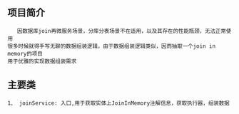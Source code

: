 ## 项目简介
 ```    
    因数据库join再微服务场景，分库分表场景不在适用，以及其存在的性能瓶颈，无法正常使用
很多时候就得手写无聊的数据组装逻辑，由于数据组装逻辑类似，因而抽取一个join in memory的项目
用于优雅的实现数据组装需求
```   

## 主要类
```
1、 joinService: 入口,用于获取实体上JoinInMemory注解信息，获取执行器，组装数据
```
